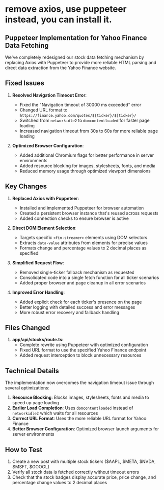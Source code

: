# remove axios, use puppeteer instead, you can install it.

## Puppeteer Implementation for Yahoo Finance Data Fetching

We've completely redesigned our stock data fetching mechanism by replacing Axios with Puppeteer to provide more reliable HTML parsing and direct data extraction from the Yahoo Finance website.

## Fixed Issues

1. **Resolved Navigation Timeout Error**:
   - Fixed the "Navigation timeout of 30000 ms exceeded" error
   - Changed URL format to `https://finance.yahoo.com/quotes/${ticker}/${ticker}/`
   - Switched from `networkidle2` to `domcontentloaded` for faster page loading
   - Increased navigation timeout from 30s to 60s for more reliable page loading

2. **Optimized Browser Configuration**:
   - Added additional Chromium flags for better performance in server environments
   - Added resource blocking for images, stylesheets, fonts, and media
   - Reduced memory usage through optimized viewport dimensions

## Key Changes

1. **Replaced Axios with Puppeteer**:
   - Installed and implemented Puppeteer for browser automation
   - Created a persistent browser instance that's reused across requests
   - Added connection checks to ensure browser is active

2. **Direct DOM Element Selection**:
   - Targets specific `<fin-streamer>` elements using DOM selectors
   - Extracts `data-value` attributes from elements for precise values
   - Formats change and percentage values to 2 decimal places as specified

3. **Simplified Request Flow**:
   - Removed single-ticker fallback mechanism as requested
   - Consolidated code into a single fetch function for all ticker scenarios
   - Added proper browser and page cleanup in all error scenarios

4. **Improved Error Handling**:
   - Added explicit check for each ticker's presence on the page
   - Better logging with detailed success and error messages
   - More robust error recovery and fallback handling

## Files Changed

1. **app/api/stocks/route.ts**:
   - Complete rewrite using Puppeteer with optimized configuration
   - Fixed URL format to use the specified Yahoo Finance endpoint
   - Added request interception to block unnecessary resources

## Technical Details

The implementation now overcomes the navigation timeout issue through several optimizations:

1. **Resource Blocking**: Blocks images, stylesheets, fonts and media to speed up page loading
2. **Earlier Load Completion**: Uses `domcontentloaded` instead of `networkidle2` which waits for all resources
3. **Correct URL Format**: Uses the more reliable URL format for Yahoo Finance
4. **Better Browser Configuration**: Optimized browser launch arguments for server environments

## How to Test

1. Create a new post with multiple stock tickers ($AAPL, $META, $NVDA, $MSFT, $GOOGL)
2. Verify all stock data is fetched correctly without timeout errors
3. Check that the stock badges display accurate price, price change, and percentage change values to 2 decimal places 